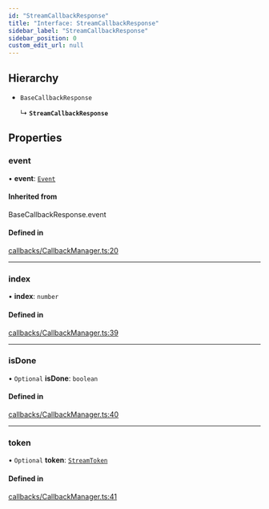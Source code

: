 ```yaml
---
id: "StreamCallbackResponse"
title: "Interface: StreamCallbackResponse"
sidebar_label: "StreamCallbackResponse"
sidebar_position: 0
custom_edit_url: null
---
```


## Hierarchy

- `BaseCallbackResponse`

  ↳ **`StreamCallbackResponse`**

## Properties

### event

• **event**: [`Event`](Event.md)

#### Inherited from

BaseCallbackResponse.event

#### Defined in

[callbacks/CallbackManager.ts:20](https://github.com/run-llama/LlamaIndexTS/blob/dc91f5f/packages/core/src/callbacks/CallbackManager.ts#L20)

___

### index

• **index**: `number`

#### Defined in

[callbacks/CallbackManager.ts:39](https://github.com/run-llama/LlamaIndexTS/blob/dc91f5f/packages/core/src/callbacks/CallbackManager.ts#L39)

___

### isDone

• `Optional` **isDone**: `boolean`

#### Defined in

[callbacks/CallbackManager.ts:40](https://github.com/run-llama/LlamaIndexTS/blob/dc91f5f/packages/core/src/callbacks/CallbackManager.ts#L40)

___

### token

• `Optional` **token**: [`StreamToken`](StreamToken.md)

#### Defined in

[callbacks/CallbackManager.ts:41](https://github.com/run-llama/LlamaIndexTS/blob/dc91f5f/packages/core/src/callbacks/CallbackManager.ts#L41)
